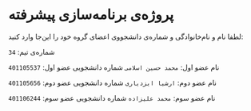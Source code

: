 # پروژه‌ی برنامه‌سازی پیشرفته
لطفا نام و نام‌خانوادگی و شماره‌ی دانشجووی اعضای گروه خود را این‌جا وارد کنید:

شماره‌ی تیم: `34`

نام عضو اول: `محمد حسین اسلامی`
شماره دانشجویی عضو اول: `401105537`

نام عضو دوم: `ارشیا ایزدیاری`
شماره دانشجویی عضو دوم: `401105656`

نام عضو سوم: `محمد علیزاده`
شماره دانشجویی عضو سوم: `401106244`
